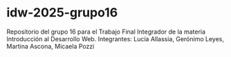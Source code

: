 # idw-2025-grupo16
Repositorio del grupo 16 para el Trabajo Final Integrador de la materia Introducción al Desarrollo Web.
Integrantes:
Lucía Allassia, Gerónimo Leyes, Martina Ascona, Micaela Pozzi
